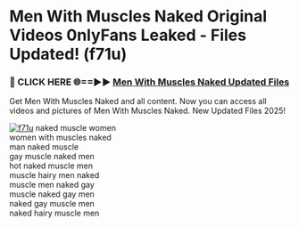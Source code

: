 # Men With Muscles Naked Original Videos 0nlyFans Leaked - Files Updated! (f71u)

<h3>🔴 CLICK HERE 🌐==►► <a href="https://tinyurl.com/yckcrads" rel="nofollow">Men With Muscles Naked Updated Files</a></h3>

Get Men With Muscles Naked and all content. Now you can access all videos and pictures of Men With Muscles Naked. New Updated Files 2025!

[![f71u](https://i.imgur.com/hpKpOFt.gif)](https://tinyurl.com/yckcrads)
naked muscle women<br>
women with muscles naked<br>
man naked muscle<br>
gay muscle naked men<br>
hot naked muscle men<br>
muscle hairy men naked<br>
muscle men naked gay<br>
muscle naked gay men<br>
naked gay muscle men<br>
naked hairy muscle men